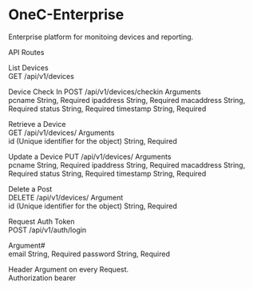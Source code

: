 # OneC-Enterprise

Enterprise platform for monitoing devices and reporting. 

API Routes

List Devices	
GET 	/api/v1/devices
	
Device Check In	
POST	/api/v1/devices/checkin
Arguments	
pcname	String, Required
ipaddress	String, Required
macaddress	String, Required
status	String, Required
timestamp	String, Required
	
Retrieve a Device	
GET	/api/v1/devices/<id>
Arguments	
id (Unique identifier for the object)	String, Required
	
Update a Device	
PUT	/api/v1/devices/<id>
Arguments	
pcname	String, Required
ipaddress	String, Required
macaddress	String, Required
status	String, Required
timestamp	String, Required
	
Delete a Post	
DELETE	/api/v1/devices/<id>
Argument	
id (Unique identifier for the object)	String, Required


Request Auth Token	
POST	/api/v1/auth/login
	
Argument#	
email	String, Required
password	String, Required
	
	
Header Argument on every Request.	
Authorization	bearer <Token Key>